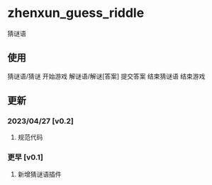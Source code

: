 # zhenxun_guess_riddle

猜谜语

## 使用

猜谜语/猜谜 开始游戏
解谜语/解谜[答案] 提交答案
结束猜谜语 结束游戏

## 更新

### 2023/04/27 [v0.2]

1. 规范代码

### 更早 [v0.1]

1. 新增猜谜语插件

